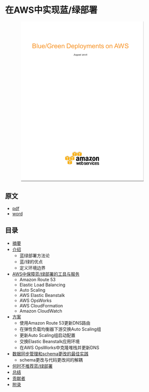 # 在AWS中实现蓝/绿部署

<p align="center">
   <img width="400" src="images/cover.png">
</p>

## 原文
- [pdf](AWS_Blue_Green_Deployments.pdf)  
- [word](AWS_Blue_Green_Deployments.doc)

## 目录
- [摘要](abstract.md)
- [介绍](introduction.md)
  * 蓝绿部署方法论
  * 蓝/绿的优点
  * 定义环境边界
- [AWS中保障蓝/绿部署的工具与服务](AWS_tools_and_services_enabling_blue_green_deployments.md)
  * Amazon Route 53
  * Elastic Load Balancing
  * Auto Scaling
  * AWS Elastic Beanstalk
  * AWS OpsWorks
  * AWS CloudFormation
  * Amazon CloudWatch
- [方案](techniques.md)
  * 使用Amazon Route 53更新DNS路由
  * 在弹性负载均衡器下游交换Auto Scaling组
  * 更新Auto Scaling组启动配置
  * 交换Elastic Beanstalk应用环境
  * 在AWS OpsWorks中克隆堆栈并更新DNS
- [数据同步管理和schema更改的最佳实践](best_practices_for_managing_data_sync_and_schema_changes.md)
  * schema更改与代码更改间的解耦
- [何时不推荐蓝/绿部署](when_blue_green_are_not_recommended.md)
- [总结](conclusion.md)
- [贡献者](contributors.md)
- [附录](appendix.md)
